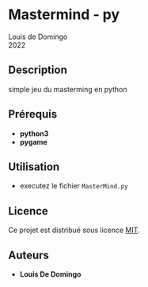 # Mastermind - py
Louis de Domingo  
2022  

## Description  
simple jeu du masterming en python 

## Prérequis  
- **python3**   
- **pygame**  


## Utilisation  
- executez le fichier `MasterMind.py`   


## Licence  
Ce projet est distribué sous licence [MIT](https://fr.wikipedia.org/wiki/Licence_MIT).  

## Auteurs  
- **Louis De Domingo**  